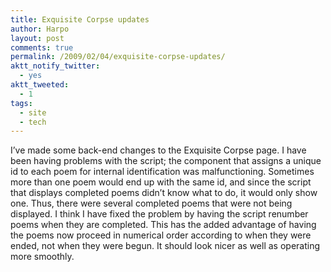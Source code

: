 ```yaml
---
title: Exquisite Corpse updates
author: Harpo
layout: post
comments: true
permalink: /2009/02/04/exquisite-corpse-updates/
aktt_notify_twitter:
  - yes
aktt_tweeted:
  - 1
tags:
  - site
  - tech
---
```

I&#8217;ve made some back-end changes to the Exquisite Corpse page. I have been having problems with the script; the component that assigns a unique id to each poem for internal identification was malfunctioning. Sometimes more than one poem would end up with the same id, and since the script that displays completed poems didn&#8217;t know what to do, it would only show one. Thus, there were several completed poems that were not being displayed. I think I have fixed the problem by having the script renumber poems when they are completed. This has the added advantage of having the poems now proceed in numerical order according to when they were ended, not when they were begun. It should look nicer as well as operating more smoothly.